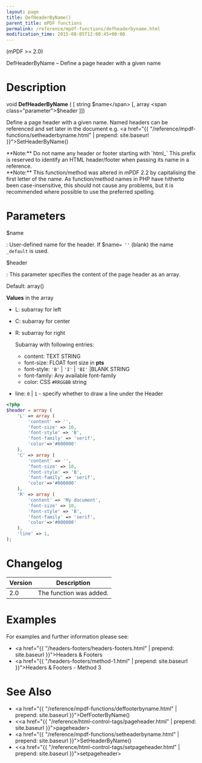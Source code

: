 ```yaml
---
layout: page
title: DefHeaderByName()
parent_title: mPDF functions
permalink: /reference/mpdf-functions/defheaderbyname.html
modification_time: 2015-08-05T12:00:45+00:00
---
```


(mPDF >= 2.0)

DefHeaderByName – Define a page header with a given name

# Description

void **DefHeaderByName** (
[ string <span class="parameter">$name</span>
[, array <span class="parameter">$header</span>
]])

Define a page header with a given name. Named headers can be referenced and set later in the document e.g.
<a href="{{ "/reference/mpdf-functions/setheaderbyname.html" | prepend: site.baseurl }}">SetHeaderByName()</a>

<div class="alert alert-info" role="alert" markdown="1">
  **Note:** Do not name any header or footer starting with `html_` This prefix is reserved to identify an
  <span class="smallblock">HTML</span> header/footer when passing its name in a reference.
</div>

<div class="alert alert-info" role="alert" markdown="1">
  **Note:** This function/method was altered in mPDF 2.2 by
  capitalising the first letter of the name. As function/method names in PHP have hitherto been case-insensitive,
  this should not cause any problems, but it is recommended where possible to use the preferred spelling.
</div>

# Parameters

<span class="parameter">$name</span>

: User-defined name for the header. If <span class="parameter">$name</span>`= ''` (blank)
  the name `_default` is used.

<span class="parameter">$header</span>

: This parameter specifies the content of the page header as an array.

  Default: array()

  **Values** in the array
  * <span class="parameter">L</span>: subarray for left
  * <span class="parameter">C</span>: subarray for center
  * <span class="parameter">R</span>: subarray for right
    
    Subarray with following entries:
    * <span class="parameter">content</span>: <span class="smallblock">TEXT STRING</span>
    * <span class="parameter">font-size</span>: <span class="smallblock">FLOAT</span> font size in **pts**
    * <span class="parameter">font-style</span>: `'B'` \| `'I'` \| `'BI'` \|<span class="smallblock">BLANK STRING</span>
    * <span class="parameter">font-family</span>: Any available font-family
    * <span class="parameter">color</span>: CSS `#RRGGBB` string
  * <span class="parameter">line</span>: `0` \| `1` - specify whether to draw a line under the Header

  ```php
  <?php
  $header = array (
      'L' => array (
          'content' => '',
          'font-size' => 10,
          'font-style' => 'B',
          'font-family' => 'serif',
          'color'=>'#000000'
      ),
      'C' => array (
          'content' => '',
          'font-size' => 10,
          'font-style' => 'B',
          'font-family' => 'serif',
          'color'=>'#000000'
      ),
      'R' => array (
          'content' => 'My document',
          'font-size' => 10,
          'font-style' => 'B',
          'font-family' => 'serif',
          'color'=>'#000000'
      ),
      'line' => 1,
  );
  ```

# Changelog

<table class="table">
<thead>
<tr> 
    <th>Version</th>
    <th>Description</th>
</tr>
</thead> 
<tbody>
<tr>
    <td>2.0</td>
    <td>The function was added.</td>
</tr>
</tbody>
</table>

# Examples

For examples and further information please see:

- <a href="{{ "/headers-footers/headers-footers.html" | prepend: site.baseurl }}">Headers &amp; Footers</a>
- <a href="{{ "/headers-footers/method-1.html" | prepend: site.baseurl }}">Headers &amp; Footers - Method 3</a>

# See Also

- <a href="{{ "/reference/mpdf-functions/deffooterbyname.html" | prepend: site.baseurl }}">DefFooterByName()</a>
- &lt;<a href="{{ "/reference/html-control-tags/pageheader.html" | prepend: site.baseurl }}">pageheader</a>&gt;
- <a href="{{ "/reference/mpdf-functions/setheaderbyname.html" | prepend: site.baseurl }}">SetHeaderByName()</a>
- &lt;<a href="{{ "/reference/html-control-tags/setpageheader.html" | prepend: site.baseurl }}">setpageheader</a>&gt;

